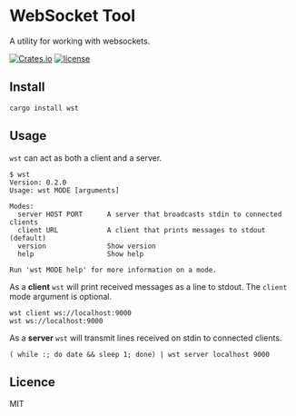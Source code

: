 # WebSocket Tool

A utility for working with websockets.

[![Crates.io](https://img.shields.io/crates/v/wst.svg)](https://crates.io/crates/wst) [![license](https://img.shields.io/github/license/wridgers/wst.svg)]()

## Install

    cargo install wst

## Usage

`wst` can act as both a client and a server.

    $ wst
    Version: 0.2.0
    Usage: wst MODE [arguments]

    Modes:
      server HOST PORT      A server that broadcasts stdin to connected clients
      client URL            A client that prints messages to stdout (default)
      version               Show version
      help                  Show help

    Run 'wst MODE help' for more information on a mode.

As a **client** `wst` will print received messages as a line to stdout. The `client` mode argument is optional.

    wst client ws://localhost:9000
    wst ws://localhost:9000

As a **server** `wst` will transmit lines received on stdin to connected clients.

    ( while :; do date && sleep 1; done) | wst server localhost 9000

## Licence

MIT
